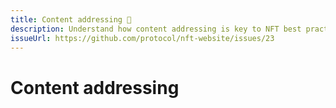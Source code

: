 ```yaml
---
title: Content addressing 🚧
description: Understand how content addressing is key to NFT best practices in this developer-focused guide.
issueUrl: https://github.com/protocol/nft-website/issues/23
---
```

 # Content addressing

<ContentStatus />